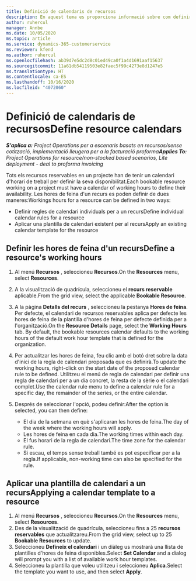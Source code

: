 ```yaml
---
title: Definició de calendaris de recursos
description: En aquest tema es proporciona informació sobre com definir els calendaris d'horaris de treball per als recursos al Project Operations.
author: ruhercul
manager: Annbe
ms.date: 10/05/2020
ms.topic: article
ms.service: dynamics-365-customerservice
ms.reviewer: kfend
ms.author: ruhercul
ms.openlocfilehash: ab39d7e5dc2d8c01ed49ca0f1a4d1691aaf15637
ms.sourcegitcommit: 11a61db54119503e82faec5f99c4273e8d1247e5
ms.translationtype: HT
ms.contentlocale: ca-ES
ms.lasthandoff: 10/16/2020
ms.locfileid: "4072060"
---
```

# <a name="define-resource-calendars"></a><span data-ttu-id="84353-103">Definició de calendaris de recursos</span><span class="sxs-lookup"><span data-stu-id="84353-103">Define resource calendars</span></span>

<span data-ttu-id="84353-104">_**S'aplica a:** Project Operations per a escenaris basats en recursos/sense cotització, implementació lleugera per a la facturació proforma_</span><span class="sxs-lookup"><span data-stu-id="84353-104">_**Applies To:** Project Operations for resource/non-stocked based scenarios, Lite deployment - deal to proforma invoicing_</span></span>

<span data-ttu-id="84353-105">Tots els recursos reservables en un projecte han de tenir un calendari d'horari de treball per definir la seva disponibilitat.</span><span class="sxs-lookup"><span data-stu-id="84353-105">Each bookable resource working on a project must have a calendar of working hours to define their availability.</span></span> <span data-ttu-id="84353-106">Les hores de feina d'un recurs es poden definir de dues maneres:</span><span class="sxs-lookup"><span data-stu-id="84353-106">Workings hours for a resource can be defined in two ways:</span></span> 

   - <span data-ttu-id="84353-107">Definir regles de calendari individuals per a un recurs</span><span class="sxs-lookup"><span data-stu-id="84353-107">Define individual calendar rules for a resource</span></span>
   - <span data-ttu-id="84353-108">Aplicar una plantilla de calendari existent per al recurs</span><span class="sxs-lookup"><span data-stu-id="84353-108">Apply an existing calendar template for the resource</span></span>

## <a name="define-a-resources-working-hours"></a><span data-ttu-id="84353-109">Definir les hores de feina d'un recurs</span><span class="sxs-lookup"><span data-stu-id="84353-109">Define a resource's working hours</span></span>

1. <span data-ttu-id="84353-110">Al menú **Recursos** , seleccioneu **Recursos**.</span><span class="sxs-lookup"><span data-stu-id="84353-110">On the **Resources** menu, select **Resources**.</span></span>
2. <span data-ttu-id="84353-111">A la visualització de quadrícula, seleccioneu el **recurs reservable** aplicable.</span><span class="sxs-lookup"><span data-stu-id="84353-111">From the grid view, select the applicable **Bookable Resource**.</span></span>
3. <span data-ttu-id="84353-112">A la pàgina **Detalls del recurs** , seleccioneu la pestanya **Hores de feina**. Per defecte, el calendari de recursos reservables aplica per defecte les hores de feina de la plantilla d'hores de feina per defecte definida per a l'organització.</span><span class="sxs-lookup"><span data-stu-id="84353-112">On the **Resource Details** page, select the **Working Hours** tab. By default, the bookable resources calendar defaults to the working hours of the default work hour template that is defined for the organization.</span></span>
4. <span data-ttu-id="84353-113">Per actualitzar les hores de feina, feu clic amb el botó dret sobre la data d'inici de la regla de calendari proposada que es definirà.</span><span class="sxs-lookup"><span data-stu-id="84353-113">To update the working hours, right-click on the start date of the proposed calendar rule to be defined.</span></span> <span data-ttu-id="84353-114">Utilitzeu el menú de regla de calendari per definir una regla de calendari per a un dia concret, la resta de la sèrie o el calendari complet.</span><span class="sxs-lookup"><span data-stu-id="84353-114">Use the calendar rule menu to define a calendar rule for a specific day, the remainder of the series, or the entire calendar.</span></span>
5. <span data-ttu-id="84353-115">Després de seleccionar l'opció, podeu definir:</span><span class="sxs-lookup"><span data-stu-id="84353-115">After the option is selected, you can then define:</span></span>

    - <span data-ttu-id="84353-116">El dia de la setmana en què s'aplicaran les hores de feina.</span><span class="sxs-lookup"><span data-stu-id="84353-116">The day of the week where the working hours will apply.</span></span>
    - <span data-ttu-id="84353-117">Les hores de feina en cada dia.</span><span class="sxs-lookup"><span data-stu-id="84353-117">The working times within each day.</span></span>
    - <span data-ttu-id="84353-118">El fus horari de la regla de calendari.</span><span class="sxs-lookup"><span data-stu-id="84353-118">The time zone for the calendar rule.</span></span>
    - <span data-ttu-id="84353-119">Si escau, el temps sense treball també es pot especificar per a la regla.</span><span class="sxs-lookup"><span data-stu-id="84353-119">If applicable, non-working time can also be specified for the rule.</span></span>

## <a name="applying-a-calendar-template-to-a-resource"></a><span data-ttu-id="84353-120">Aplicar una plantilla de calendari a un recurs</span><span class="sxs-lookup"><span data-stu-id="84353-120">Applying a calendar template to a resource</span></span>

1. <span data-ttu-id="84353-121">Al menú **Recursos** , seleccioneu **Recursos**.</span><span class="sxs-lookup"><span data-stu-id="84353-121">On the **Resources** menu, select **Resources**.</span></span>
2. <span data-ttu-id="84353-122">Des de la visualització de quadrícula, seleccioneu fins a 25 **recursos reservables** que actualitzareu.</span><span class="sxs-lookup"><span data-stu-id="84353-122">From the grid view, select up to 25 **Bookable Resources** to update.</span></span>
3. <span data-ttu-id="84353-123">Seleccioneu **Defineix el calendari** i un diàleg us mostrarà una llista de plantilles d'hores de feina disponibles.</span><span class="sxs-lookup"><span data-stu-id="84353-123">Select **Set Calendar** and a dialog will prompt you with a list of available work hour templates.</span></span>
4. <span data-ttu-id="84353-124">Seleccioneu la plantilla que voleu utilitzeu i seleccioneu **Aplica**.</span><span class="sxs-lookup"><span data-stu-id="84353-124">Select the template you want to use, and then select **Apply**.</span></span>
